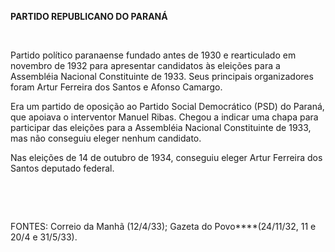 **PARTIDO REPUBLICANO DO PARANÁ**

 

Partido político paranaense fundado antes de 1930 e rearticulado em
novembro de 1932 para apresentar candidatos às eleições para a
Assembléia Nacional Constituinte de 1933. Seus principais organizadores
foram Artur Ferreira dos Santos e Afonso Camargo.

Era um partido de oposição ao Partido Social Democrático (PSD) do
Paraná, que apoiava o interventor Manuel Ribas. Chegou a indicar uma
chapa para participar das eleições para a Assembléia Nacional
Constituinte de 1933, mas não conseguiu eleger nenhum candidato.

Nas eleições de 14 de outubro de 1934, conseguiu eleger Artur Ferreira
dos Santos deputado federal.

 

 

FONTES: Correio da Manhã (12/4/33); Gazeta do Povo****(24/11/32, 11 e
20/4 e 31/5/33).

 
